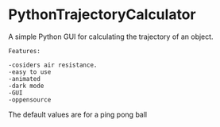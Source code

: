 # PythonTrajectoryCalculator
A simple Python GUI for calculating the trajectory of an object.

	Features:

	-cosiders air resistance.
	-easy to use
	-animated
	-dark mode
	-GUI
	-oppensource
    
The default values are for a ping pong ball
